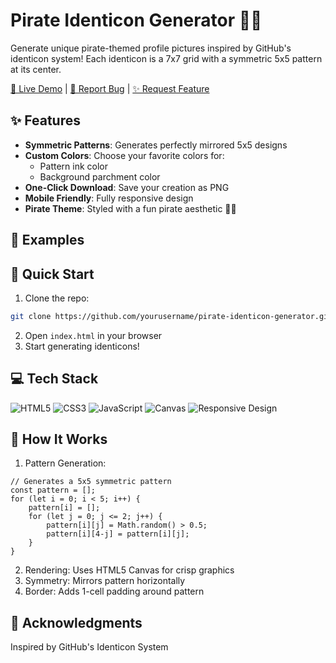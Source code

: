 # Pirate Identicon Generator 🏴‍☠️

Generate unique pirate-themed profile pictures inspired by GitHub's identicon system! Each identicon is a 7x7 grid with a symmetric 5x5 pattern at its center.

[🔴 Live Demo](https://codingkatty.github.io/profilepic/) | [📝 Report Bug](https://github.com/codingkatty/profilepic/issues/new?assignees=&labels=bug&projects=&template=bug_report.yml&title=%5BBUG%5D%3A+) | [✨ Request Feature](https://github.com/codingkatty/profilepic/issues/new?assignees=&labels=enhancement&projects=&template=feature_request.yml&title=%5BFEATURE%5D%3A+)

## ✨ Features

- **Symmetric Patterns**: Generates perfectly mirrored 5x5 designs
- **Custom Colors**: Choose your favorite colors for:
  - Pattern ink color
  - Background parchment color
- **One-Click Download**: Save your creation as PNG
- **Mobile Friendly**: Fully responsive design
- **Pirate Theme**: Styled with a fun pirate aesthetic 🏴‍☠️

## 💖 Examples


## 🚀 Quick Start

1. Clone the repo:
```bash
git clone https://github.com/yourusername/pirate-identicon-generator.git 
```

2. Open `index.html` in your browser
3. Start generating identicons!

## 💻 Tech Stack
![HTML5](https://img.shields.io/badge/HTML5-E34F26?style=for-the-badge&logo=html5&logoColor=white)
![CSS3](https://img.shields.io/badge/CSS3-1572B6?style=for-the-badge&logo=css3&logoColor=white)
![JavaScript](https://img.shields.io/badge/JavaScript-F7DF1E?style=for-the-badge&logo=javascript&logoColor=black)
![Canvas](https://img.shields.io/badge/Canvas-FF6384?style=for-the-badge&logo=html5&logoColor=white)
![Responsive Design](https://img.shields.io/badge/Responsive%20Design-3ECF8E?style=for-the-badge&logo=css3&logoColor=white)

## 🎨 How It Works
1. Pattern Generation:
```
// Generates a 5x5 symmetric pattern
const pattern = [];
for (let i = 0; i < 5; i++) {
    pattern[i] = [];
    for (let j = 0; j <= 2; j++) {
        pattern[i][j] = Math.random() > 0.5;
        pattern[i][4-j] = pattern[i][j];
    }
}
```
2. Rendering: Uses HTML5 Canvas for crisp graphics
3. Symmetry: Mirrors pattern horizontally
4. Border: Adds 1-cell padding around pattern

## 🙏 Acknowledgments
Inspired by GitHub's Identicon System